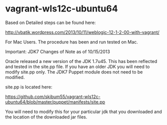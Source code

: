 vagrant-wls12c-ubuntu64
=======================

Based on Detailed steps can be found here:

http://vbatik.wordpress.com/2013/10/11/weblogic-12-1-2-00-with-vagrant/

For Mac Users.  The procedure has been and run tested on Mac.


Important: JDK7 Changes of Note as of 10/15/2013

Oracle released a new version of the JDK 1.7u45. This has been reflected and tested in the site.pp file. If you have an older JDK you will need to modify site.pp only. The JDK7 Puppet module does not need to be modified.

site.pp is located here:

https://github.com/skibum55/vagrant-wls12c-ubuntu64/blob/master/puppet/manifests/site.pp

You will need to modify this for your particular jdk that you downloaded and the location of the downloaded jar files. 
